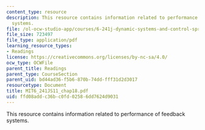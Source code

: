 ```yaml
---
content_type: resource
description: This resource contains information related to performance of feedback
  systems.
file: /ol-ocw-studio-app/courses/6-241j-dynamic-systems-and-control-spring-2011/ffd08addc36bc0fd02586dd7624d9031_MIT6_241JS11_chap18.pdf
file_size: 723497
file_type: application/pdf
learning_resource_types:
- Readings
license: https://creativecommons.org/licenses/by-nc-sa/4.0/
ocw_type: OCWFile
parent_title: Readings
parent_type: CourseSection
parent_uid: bd44ad36-f5b6-870b-74dd-fff31d2d3017
resourcetype: Document
title: MIT6_241JS11_chap18.pdf
uid: ffd08add-c36b-c0fd-0258-6dd7624d9031
---
```

This resource contains information related to performance of feedback systems.